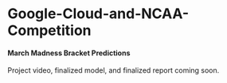 # Google-Cloud-and-NCAA-Competition

#### March Madness Bracket Predictions

Project video, finalized model, and finalized report coming soon.

